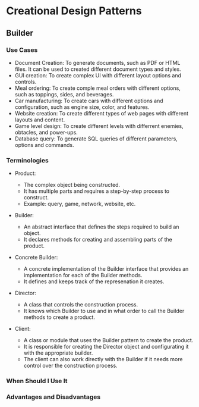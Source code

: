 # Creational Design Patterns

## Builder

### Use Cases

- Document Creation: To generate documents, such as PDF or HTML files. It can be used to created different document types and styles.
- GUI creation: To create complex UI with different layout options and controls.
- Meal ordering: To create comple meal orders with different options, such as toppings, sides, and beverages.
- Car manufacturing: To create cars with different options and configuration, such as engine size, color, and features.
- Website creation: To create different types of web pages with different layouts and content.
- Game level design: To create different levels with differrent enemies, obtacles, and power-ups.
- Database query: To generate SQL queries of different parameters, options and commands.

### Terminologies

- Product:

  - The complex object being constructed.
  - It has multiple parts and requires a step-by-step process to construct.
  - Example: query, game, network, website, etc.

- Builder:

  - An abstract interface that defines the steps required to build an object.
  - It declares methods for creating and assembling parts of the product.

- Concrete Builder:

  - A concrete implementation of the Builder interface that provides an implementation for each of the Builder methods.
  - It defines and keeps track of the represenation it creates.

- Director:

  - A class that controls the construction process.
  - It knows which Builder to use and in what order to call the Builder methods to create a product.

- Client:
  - A class or module that uses the Builder pattern to create the product.
  - It is responsible for creating the Director object and configurating it with the appropriate builder.
  - The client can also work directly with the Builder if it needs more control over the construction process.

### When Should I Use It

### Advantages and Disadvantages
